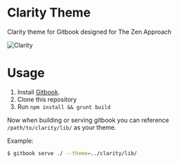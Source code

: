 # Clarity Theme

Clarity theme for Gitbook designed for The Zen Approach

![Clarity](http://puu.sh/82XzM.jpg)

# Usage

1. Install [Gitbook](https://github.com/GitbookIO/gitbook).
2. Clone this repository
3. Run `npm install && grunt build`

Now when building or serving gitbook you can reference `/path/to/clarity/lib/` as your theme.

Example:

```bash
$ gitbook serve ./ --theme=../clarity/lib/
```